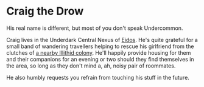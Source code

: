 # Craig the Drow

His real name is different, but most of you don't speak Undercommon.

Craig lives in the Underdark Central Nexus of
[Eidos](#!pages/regions/continents/eidos.md). He's quite grateful for a small
band of wandering travellers helping to rescue his girlfriend from the clutches
of [a nearby Illithid colony](#!pages/characters/other/rhylkr_illithids.md).
He'll happily provide housing for them and their companions for an evening or
two should they find themselves in the area, so long as they don't mind a, ah,
noisy pair of roommates.

He also humbly requests you refrain from touching his stuff in the future.